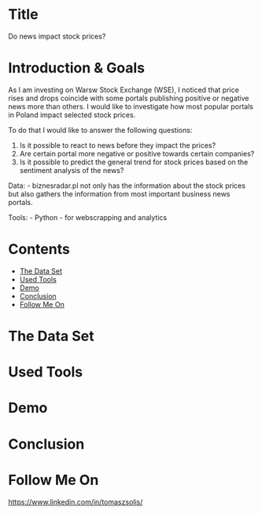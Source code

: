 

# Title
Do news impact stock prices?

# Introduction & Goals
As I am investing on Warsw Stock Exchange (WSE), I noticed that price rises and drops coincide with some portals publishing positive or negative news more than others. I would like to investigate how most popular portals in Poland impact selected stock prices.

To do that I would like to answer the following questions:
1) Is it possible to react to news before they impact the prices? 
2) Are certain portal more negative or positive towards certain companies?
3) Is it possible to predict the general trend for stock prices based on the sentiment analysis of the news?

Data: 
    - biznesradar.pl not only has the information about the stock prices but also gathers the information from most important business news portals.

Tools:
    - Python - for webscrapping and analytics

# Contents

- [The Data Set](#the-data-set)
- [Used Tools](#used-tools)
- [Demo](#demo)
- [Conclusion](#conclusion)
- [Follow Me On](#follow-me-on)


# The Data Set

# Used Tools


# Demo


# Conclusion


# Follow Me On
https://www.linkedin.com/in/tomaszsolis/